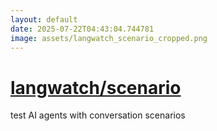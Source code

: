 ```yaml
---
layout: default
date: 2025-07-22T04:43:04.744781
image: assets/langwatch_scenario_cropped.png
---
```


# [langwatch/scenario](https://github.com/langwatch/scenario)

test AI agents with conversation scenarios
